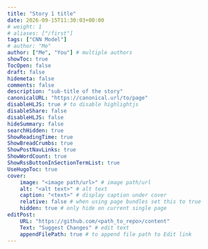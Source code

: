 ```yaml
---
title: "Story 1 title"
date: 2026-09-15T11:30:03+00:00
# weight: 1
# aliases: ["/first"]
tags: ["CNN Model"]
# author: "Me"
author: ["Me", "You"] # multiple authors
showToc: true
TocOpen: false
draft: false
hidemeta: false
comments: false
description: "sub-title of the story"
canonicalURL: "https://canonical.url/to/page"
disableHLJS: true # to disable highlightjs
disableShare: false
disableHLJS: false
hideSummary: false
searchHidden: true
ShowReadingTime: true
ShowBreadCrumbs: true
ShowPostNavLinks: true
ShowWordCount: true
ShowRssButtonInSectionTermList: true
UseHugoToc: true
cover:
    image: "<image path/url>" # image path/url
    alt: "<alt text>" # alt text
    caption: "<text>" # display caption under cover
    relative: false # when using page bundles set this to true
    hidden: true # only hide on current single page
editPost:
    URL: "https://github.com/<path_to_repo>/content"
    Text: "Suggest Changes" # edit text
    appendFilePath: true # to append file path to Edit link
---
```

